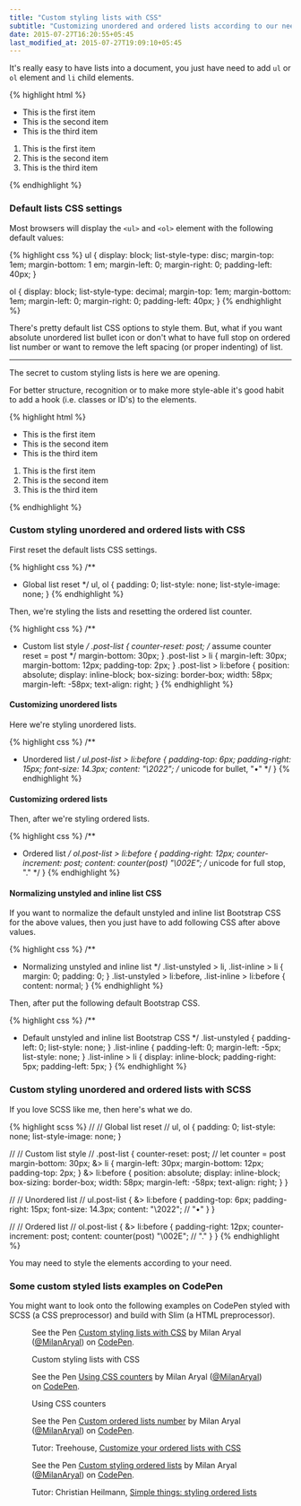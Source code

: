 ```yaml
---
title: "Custom styling lists with CSS"
subtitle: "Customizing unordered and ordered lists according to our needs with the help of CSS."
date: 2015-07-27T16:20:55+05:45
last_modified_at: 2015-07-27T19:09:10+05:45
---
```


It's really easy to have lists into a document, you just have need to add `ul` or `ol` element and `li` child elements.

{% highlight html %}
<ul>
  <li>This is the first item</li>
  <li>This is the second item</li>
  <li>This is the third item</li>
</ul>

<ol>
  <li>This is the first item</li>
  <li>This is the second item</li>
  <li>This is the third item</li>
</ol>
{% endhighlight %}

### Default lists CSS settings

Most browsers will display the `<ul>` and `<ol>` element with the following default values:

{% highlight css %}
ul {
  display: block;
  list-style-type: disc;
  margin-top: 1em;
  margin-bottom: 1 em;
  margin-left: 0;
  margin-right: 0;
  padding-left: 40px;
}

ol {
  display: block;
  list-style-type: decimal;
  margin-top: 1em;
  margin-bottom: 1em;
  margin-left: 0;
  margin-right: 0;
  padding-left: 40px;
}
{% endhighlight %}

There's pretty default list CSS options to style them. But, what if you want absolute unordered list bullet icon or don't what to have full stop on ordered list number or want to remove the left spacing (or proper indenting) of list.

---

The secret to custom styling lists is here we are opening.

For better structure, recognition or to make more style-able it's good habit to add a hook (i.e. classes or ID's) to the elements.

{% highlight html %}
<ul class="post-list">
  <li>This is the first item</li>
  <li>This is the second item</li>
  <li>This is the third item</li>
</ul>

<ol class="post-list">
  <li>This is the first item</li>
  <li>This is the second item</li>
  <li>This is the third item</li>
</ol>
{% endhighlight %}

### Custom styling unordered and ordered lists with CSS

First reset the default lists CSS settings.

{% highlight css %}
/**
 * Global list reset
 */
ul, ol {
  padding: 0;
  list-style: none;
  list-style-image: none;
}
{% endhighlight %}

Then, we're styling the lists and resetting the ordered list counter.

{% highlight css %}
/**
 * Custom list style
 */
.post-list {
  counter-reset: post; /* assume counter reset = post */
  margin-bottom: 30px;
}
.post-list > li {
  margin-left: 30px;
  margin-bottom: 12px;
  padding-top: 2px;
}
.post-list > li:before {
  position: absolute;
  display: inline-block;
  box-sizing: border-box;
  width: 58px;
  margin-left: -58px;
  text-align: right;
}
{% endhighlight %}

#### Customizing unordered lists

Here we're styling unordered lists.

{% highlight css %}
/**
 *  Unordered list
 */
ul.post-list > li:before {
  padding-top: 6px;
  padding-right: 15px;
  font-size: 14.3px;
  content: "\2022"; /* unicode for bullet, "•" */
}
{% endhighlight %}

#### Customizing ordered lists

Then, after we're styling ordered lists.

{% highlight css %}
/**
 * Ordered list
 */
ol.post-list > li:before {
  padding-right: 12px;
  counter-increment: post;
  content: counter(post) "\002E"; /* unicode for full stop, "." */
}
{% endhighlight %}

#### Normalizing unstyled and inline list CSS

If you want to normalize the default unstyled and inline list Bootstrap CSS for the above values, then you just have to add following CSS after above values.

{% highlight css %}
/**
 * Normalizing unstyled and inline list
 */
 .list-unstyled > li,
 .list-inline > li {
   margin: 0;
   padding: 0;
 }
 .list-unstyled > li:before,
 .list-inline > li:before {
   content: normal;
}
{% endhighlight %}

Then, after put the following default Bootstrap CSS.

{% highlight css %}
/**
 * Default unstyled and inline list Bootstrap CSS
 */
.list-unstyled {
  padding-left: 0;
  list-style: none;
}
.list-inline {
  padding-left: 0;
  margin-left: -5px;
  list-style: none;
}
.list-inline > li {
  display: inline-block;
  padding-right: 5px;
  padding-left: 5px;
}
{% endhighlight %}

### Custom styling unordered and ordered lists with SCSS

If you love SCSS like me, then here's what we do.

{% highlight scss %}
//
// Global list reset
//
ul, ol {
  padding: 0;
  list-style: none;
  list-style-image: none;
}

//
// Custom list style
//
.post-list {
  counter-reset: post; // let counter = post
  margin-bottom: 30px;
  &> li {
   margin-left: 30px;
   margin-bottom: 12px;
   padding-top: 2px;
  }
  &> li:before {
    position: absolute;
    display: inline-block;
    box-sizing: border-box;
    width: 58px;
    margin-left: -58px;
    text-align: right;
  }
}

//
// Unordered list
//
ul.post-list {
  &> li:before {
    padding-top: 6px;
    padding-right: 15px;
    font-size: 14.3px;
    content: "\2022"; // "•"
  }
}

//
// Ordered list
//
ol.post-list {
  &> li:before {
    padding-right: 12px;
    counter-increment: post;
    content: counter(post) "\002E"; // "."
  }
}
{% endhighlight %}

<div class="alert alert-info">
  <p>You may need to style the elements according to your need.</p>
</div>

### Some custom styled lists examples on CodePen

You might want to look onto the following examples on CodePen styled with SCSS (a CSS preprocessor) and build with Slim (a HTML preprocessor).

<figure>
  <p data-height="268" data-theme-id="0" data-slug-hash="pJxqzM" data-default-tab="result" data-user="MilanAryal" class='codepen'>See the Pen <a href='http://codepen.io/MilanAryal/pen/pJxqzM/'>Custom styling lists with CSS</a> by Milan Aryal (<a href='http://codepen.io/MilanAryal'>@MilanAryal</a>) on <a href='http://codepen.io'>CodePen</a>.</p>

  <figcaption>Custom styling lists with CSS</figcaption>
</figure>

<figure>
  <p data-height="268" data-theme-id="0" data-slug-hash="aORxzB" data-default-tab="result" data-user="MilanAryal" class='codepen'>See the Pen <a href='http://codepen.io/MilanAryal/pen/aORxzB/'>Using CSS counters</a> by Milan Aryal (<a href='http://codepen.io/MilanAryal'>@MilanAryal</a>) on <a href='http://codepen.io'>CodePen</a>.</p>

  <figcaption>Using CSS counters</figcaption>
</figure>

<figure>
  <p data-height="268" data-theme-id="0" data-slug-hash="BNqGmr" data-default-tab="result" data-user="MilanAryal" class='codepen'>See the Pen <a href='http://codepen.io/MilanAryal/pen/BNqGmr/'>Custom ordered lists number</a> by Milan Aryal (<a href='http://codepen.io/MilanAryal'>@MilanAryal</a>) on <a href='http://codepen.io'>CodePen</a>.</p>

  <figcaption>Tutor: Treehouse, <a href="http://blog.teamtreehouse.com/customize-ordered-lists-pseudo-element" rel="nofollow">Customize your ordered lists with CSS</a></figcaption>
</figure>

<figure>
  <p data-height="268" data-theme-id="0" data-slug-hash="GJYwdO" data-default-tab="result" data-user="MilanAryal" class='codepen'>See the Pen <a href='http://codepen.io/MilanAryal/pen/GJYwdO/'>Custom styling ordered lists</a> by Milan Aryal (<a href='http://codepen.io/MilanAryal'>@MilanAryal</a>) on <a href='http://codepen.io'>CodePen</a>.</p>

  <figcaption>Tutor: Christian Heilmann, <a href="http://christianheilmann.com/2014/11/19/simple-things-styling-ordered-lists/" rel="nofollow">Simple things: styling ordered lists</a></figcaption>
</figure>

<!-- CodePen JS -->
<script async src="//assets.codepen.io/assets/embed/ei.js"></script>
